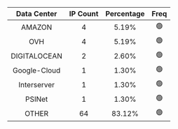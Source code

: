| Data Center | IP Count | Percentage | Freq |
|:------------:|:--------:|:-----------:|:-----:|
| AMAZON | 4 | 5.19% | 🟢 |
| OVH | 4 | 5.19% | 🟢 |
| DIGITALOCEAN | 2 | 2.60% | 🟢 |
| Google-Cloud | 1 | 1.30% | 🟢 |
| Interserver | 1 | 1.30% | 🟢 |
| PSINet | 1 | 1.30% | 🟢 |
| OTHER | 64 | 83.12% | 🟢 |